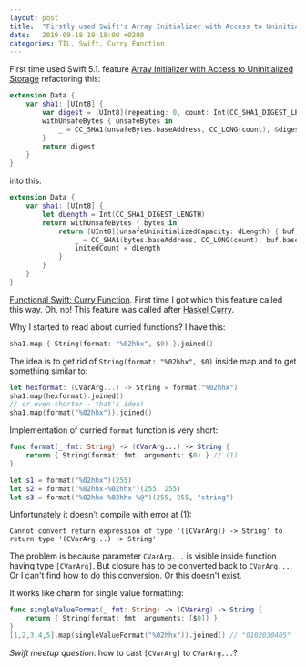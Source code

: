 ```yaml
---
layout: post
title:  "Firstly used Swift's Array Initializer with Access to Uninitialized Storage; Read about Curry Function in Swift"
date:   2019-09-18 19:18:00 +0200
categories: TIL, Swift, Curry Function
---
```

First time used Swift 5.1. feature [Array Initializer with Access to Uninitialized Storage](https://github.com/apple/swift-evolution/blob/master/proposals/0245-array-uninitialized-initializer.md) refactoring this:

```Swift
extension Data {
    var sha1: [UInt8] {
        var digest = [UInt8](repeating: 0, count: Int(CC_SHA1_DIGEST_LENGTH))
        withUnsafeBytes { unsafeBytes in
            _ = CC_SHA1(unsafeBytes.baseAddress, CC_LONG(count), &digest)
        }
        return digest
    }
}
```

into this:

```Swift
extension Data {
    var sha1: [UInt8] {
        let dLength = Int(CC_SHA1_DIGEST_LENGTH)
        return withUnsafeBytes { bytes in
            return [UInt8](unsafeUninitializedCapacity: dLength) { buf, initedCount in
                _ = CC_SHA1(bytes.baseAddress, CC_LONG(count), buf.baseAddress)
                initedCount = dLength
            }
        }
    }
}
```

[Functional Swift: Curry Function](https://medium.com/swift-india/functional-swift-curry-function-4d26190139ed). First time I got which this feature called this way. Oh, no! This feature was called after [Haskel Curry](https://en.wikipedia.org/wiki/Haskell_Curry).

Why I started to read about curried functions? I have this:

```Swift
sha1.map { String(format: "%02hhx", $0) }.joined()

```

The idea is to get rid of `String(format: "%02hhx", $0)` inside map and to get something similar to:

```Swift
let hexformat: (CVarArg...) -> String = format("%02hhx")
sha1.map(hexformat).joined()
// or even shorter - that's idea!
sha1.map(format("%02hhx")).joined()
```

Implementation of curried `format` function is very short:

```Swift
func format(_ fmt: String) -> (CVarArg...) -> String {
    return { String(format: fmt, arguments: $0) } // (1)
}

let s1 = format("%02hhx")(255)
let s2 = format("%02hhx-%02hhx")(255, 255)
let s3 = format("%02hhx-%02hhx-%@")(255, 255, "string")

```

Unfortunately it doesn't compile with error at (1):

```
Cannot convert return expression of type '([CVarArg]) -> String' to return type '(CVarArg...) -> String'
```

The problem is because parameter `CVarArg...` is visible inside function having type `[CVarArg]`. But closure has to be converted back to `CVarArg...`. Or I can't find how to do this conversion. Or this doesn't exist.

It works like charm for single value formatting:

```Swift
func singleValueFormat(_ fmt: String) -> (CVarArg) -> String {
    return { String(format: fmt, arguments: [$0]) }
}
[1,2,3,4,5].map(singleValueFormat("%02hhx")).joined() // "0102030405"
```

*Swift meetup question*: how to cast `[CVarArg]` to `CVarArg...`?
